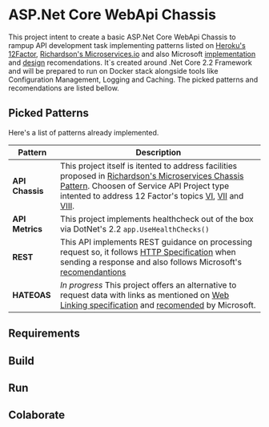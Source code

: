 # ASP.Net Core WebApi Chassis

This project intent to create a basic ASP.Net Core WebApi Chassis to rampup API development task implementing patterns listed on [Heroku's 12Factor](https://12factor.net/), [Richardson's Microservices.io](https://microservices.io/patterns/index.html) and also Microsoft [implementation](https://docs.microsoft.com/en-us/azure/architecture/best-practices/api-implementation) and [design](https://docs.microsoft.com/en-us/azure/architecture/best-practices/api-design) recomendations.
It`s created around .Net Core 2.2 Framework and will be prepared to run on Docker stack alongside tools like Configuration Management, Logging and Caching.
The picked patterns and recomendations are listed bellow.

## Picked Patterns

Here's a list of patterns already implemented.

| Pattern | Description |
| ------- | ----------- |
| **API Chassis** | This project itself is itented to address facilities proposed in [Richardson's Microservices Chassis Pattern](https://microservices.io/patterns/microservice-chassis.html). Choosen of Service API Project type intented to address 12 Factor's topics [VI](https://12factor.net/processes), [VII](https://12factor.net/port-binding) and [VIII](https://12factor.net/concurrency). |
| **API Metrics** | This project implements healthcheck out of the box via DotNet's 2.2 `app.UseHealthChecks()` |
| **REST** | This API implements REST guidance on processing request so, it follows [HTTP Specification](https://www.w3.org/Protocols/rfc2616/rfc2616-sec10.html) when sending a response and also follows Microsoft's [recomendantions](https://docs.microsoft.com/en-us/azure/architecture/best-practices/api-implementation#processing-requests) |
| **HATEOAS** | *In progress* This project offers an alternative to request data with links as mentioned on [Web Linking specification](https://tools.ietf.org/html/rfc5988.html) and [recomended](https://docs.microsoft.com/en-us/azure/architecture/best-practices/api-implementation#provide-links-to-support-hateoas-style-navigation-and-discovery-of-resources) by Microsoft. |

## Requirements

## Build

## Run

## Colaborate